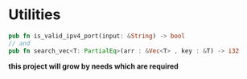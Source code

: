 # Utilities
```rust
pub fn is_valid_ipv4_port(input: &String) -> bool
// and
pub fn search_vec<T: PartialEq>(arr : &Vec<T> , key : &T) -> i32
```

**this project will grow by needs which are required**